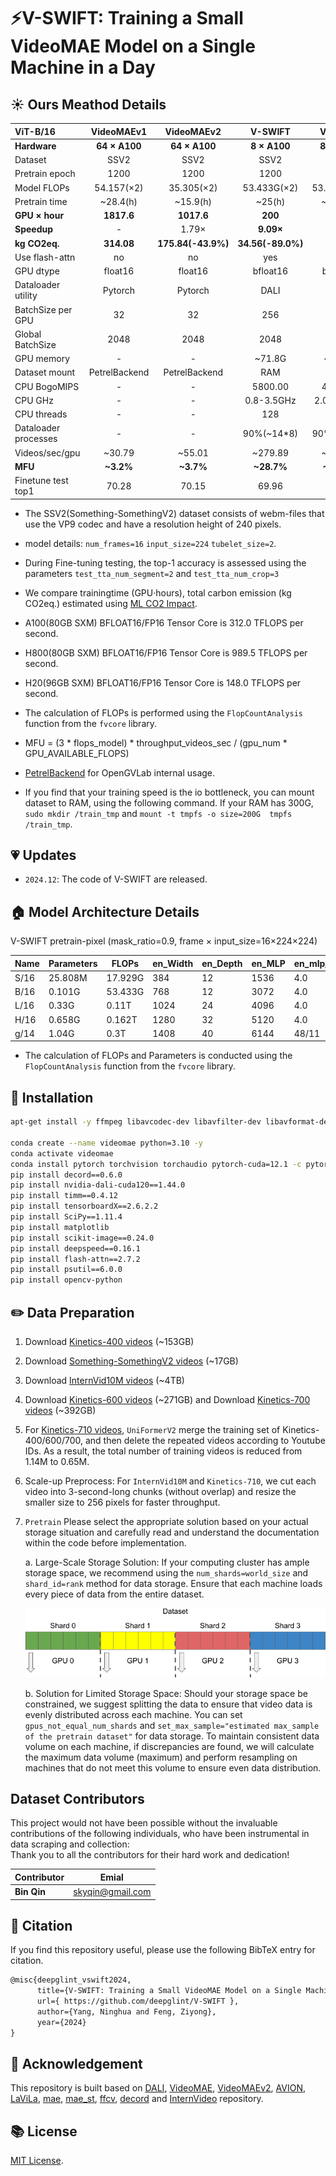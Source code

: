 # ⚡️V-SWIFT: Training a Small VideoMAE Model on a Single Machine in a Day

## ☀️ Ours Meathod Details

| ViT-B/16              | VideoMAEv1       | VideoMAEv2       |  V-SWIFT        |  V-SWIFT        |  V-SWIFT        |
| :---------            | :--------------: | :--------------: | :-------------: | :-------------: | :-------------: |
| **Hardware**          |  **64 × A100**   |  **64 × A100**   |   **8 × A100**  |   **8 × H800**  |   **8 × H20**   |
| Dataset               |      SSV2        |      SSV2        |    SSV2         |    SSV2         |    SSV2         |
| Pretrain epoch        |      1200        |      1200        |    1200         |    1200         |    1200         |
| Model FLOPs           |    54.157(×2)    |    35.305(×2)    |   53.433G(×2)   |    53.433G(×2)  |   53.433G(×2)   |
| Pretrain time         |     ~28.4(h)     |     ~15.9(h)     |    ~25(h)       |    ~12.1(h)     |   ~23.3(h)      |
| **GPU × hour**        |  **1817.6**      |  **1017.6**      |    **200**      |    **96.8**     |    **186.4**    |
|  **Speedup**          |      -           |      1.79×       |   **9.09×**     |    **18.8×**    |    **9.78×**    |
|  **kg CO2eq.**        |     **314.08**   |**175.84(-43.9%)**|**34.56(-89.0%)**|    -            |    -            |
| Use flash-attn        |      no          |      no          |    yes          |    yes          |    yes          |
| GPU dtype             |   float16        |      float16     |    bfloat16     |    bfloat16     |    bfloat16     |
| Dataloader utility    |    Pytorch       |    Pytorch       |    DALI         |    DALI         |    DALI         |
| BatchSize per GPU     |      32          |      32          |    256          |    256          |    256          |
| Global BatchSize      |    2048          |      2048        |    2048         |    2048         |    2048         |
| GPU memory            |      -           |      -           |    ~71.8G       |   ~71.8G        |   ~74.0G        |
| Dataset mount         |  PetrelBackend   | PetrelBackend    |    RAM          |    SSD          |    RAM          |
| CPU BogoMIPS          |      -           |      -           |    5800.00      |    4000.00      |    5200.30      |
| CPU GHz               |      -           |      -           |    0.8-3.5GHz   |    2.0-4.0GHz   |   1.5-2.6GHz    |
| CPU threads           |      -           |      -           |     128         |      200        |       384       |
| Dataloader processes  |      -           |      -           |   90%(~14*8)    |  90%(~20*8)     |  90%(~38*8)     |
| Videos/sec/gpu        |     ~30.79       |     ~55.01       |    ~279.89      |   ~331.84       |   ~300.6        |
| **MFU**               |     **~3.2%**    |      **~3.7%**   |    **~28.7%**   |   **~10.7%**    |   **~65.1%**    |
| Finetune test top1    |      70.28       |      70.15       |    69.96        |     -           |     -           |


* The SSV2(Something-SomethingV2) dataset consists of webm-files that use the VP9 codec and have a resolution height of 240 pixels.

* model details: `num_frames=16` `input_size=224` `tubelet_size=2`.

* During Fine-tuning testing, the top-1 accuracy is assessed using the parameters `test_tta_num_segment=2` and `test_tta_num_crop=3`

* We compare trainingtime (GPU·hours), total carbon emission (kg CO2eq.) estimated using [ML CO2 Impact](https://mlco2.github.io/impact/#compute).

* A100(80GB SXM) BFLOAT16/FP16 Tensor Core is 312.0 TFLOPS per second.

* H800(80GB SXM) BFLOAT16/FP16 Tensor Core is 989.5 TFLOPS per second.

* H20(96GB SXM) BFLOAT16/FP16 Tensor Core is 148.0 TFLOPS per second.

* The calculation of FLOPs is performed using the `FlopCountAnalysis` function from the `fvcore` library.

* MFU = (3 * flops_model) * throughput_videos_sec / (gpu_num * GPU_AVAILABLE_FLOPS)

* [PetrelBackend](https://mmengine.readthedocs.io/zh-cn/stable/api/generated/mmengine.fileio.PetrelBackend.html) for OpenGVLab internal usage.

* If you find that your training speed is the io bottleneck, you can mount dataset to RAM, using the following command. If your RAM has 300G, `sudo mkdir /train_tmp` and `mount -t tmpfs -o size=200G  tmpfs /train_tmp`.

## 💗 Updates

- `2024.12`: The code of V-SWIFT are released.

## 🏠 Model Architecture Details

V-SWIFT pretrain-pixel (mask_ratio=0.9, frame × input_size=16×224×224)

| Name | Parameters | FLOPs            | en_Width | en_Depth | en_MLP | en_mlp_ratio | en_Heads | de_Width | de_Depth | de_Heads |
|------|----------- |------------------|----------|----------|--------|--------------|----------|----------|----------|----------|
| S/16 |  25.808M   |    17.929G       | 384      | 12       | 1536   | 4.0          | 6        | 192      | 4        | 3        |
| B/16 |  0.101G    |    53.433G       | 768      | 12       | 3072   | 4.0          | 12       | 384      | 4        | 6        |
| L/16 |  0.33G     |    0.11T         | 1024     | 24       | 4096   | 4.0          | 16       | 512      | 4        | 8        |
| H/16 |  0.658G    |    0.162T        | 1280     | 32       | 5120   | 4.0          | 16       | 512      | 4        | 8        |
| g/14 |  1.04G     |    0.3T          | 1408     | 40       | 6144   | 48/11        | 16       | 512      | 4        | 8        |

* The calculation of FLOPs and Parameters is conducted using the `FlopCountAnalysis` function from the `fvcore` library.

## 🔨 Installation
 
```bash
apt-get install -y ffmpeg libavcodec-dev libavfilter-dev libavformat-dev libavutil-dev

conda create --name videomae python=3.10 -y
conda activate videomae
conda install pytorch torchvision torchaudio pytorch-cuda=12.1 -c pytorch -c nvidia
pip install decord==0.6.0
pip install nvidia-dali-cuda120==1.44.0
pip install timm==0.4.12
pip install tensorboardX==2.6.2.2
pip install SciPy==1.11.4
pip install matplotlib
pip install scikit-image==0.24.0
pip install deepspeed==0.16.1
pip install flash-attn==2.7.2
pip install psutil==6.0.0
pip install opencv-python
```

## ✏️ Data Preparation


1. Download [Kinetics-400 videos](https://github.com/cvdfoundation/kinetics-dataset) (~153GB)

2. Download [Something-SomethingV2 videos](https://www.qualcomm.com/developer/software/something-something-v-2-dataset) (~17GB)

3. Download [InternVid10M videos](https://github.com/OpenGVLab/InternVideo/tree/main/Data/InternVid) (~4TB)

4. Download [Kinetics-600 videos](https://github.com/cvdfoundation/kinetics-dataset) (~271GB) and Download [Kinetics-700 videos](https://github.com/cvdfoundation/kinetics-dataset) (~392GB)

5. For [Kinetics-710 videos](https://github.com/OpenGVLab/UniFormerV2/blob/main/DATASET.md), `UniFormerV2` merge the training set of Kinetics-400/600/700, and then delete the repeated videos according to Youtube IDs. As a result, the total number of training videos is reduced from 1.14M to 0.65M.

6. Scale-up Preprocess: For `InternVid10M` and `Kinetics-710`, we cut each video into 3-second-long chunks (without overlap) and resize the smaller size to 256 pixels for faster throughput.

7. `Pretrain` Please select the appropriate solution based on your actual storage situation and carefully read and understand the documentation within the code before implementation. 

      a. Large-Scale Storage Solution:
      If your computing cluster has ample storage space, we recommend using the `num_shards=world_size` and `shard_id=rank` method for data storage. Ensure that each machine loads every piece of data from the entire dataset.

      ![sharding](misc/sharding.png)

      b. Solution for Limited Storage Space:
      Should your storage space be constrained, we suggest splitting the data to ensure that video data is evenly distributed across each machine. You can set `gpus_not_equal_num_shards` and `set_max_sample="estimated max_sample of the pretrain dataset"` for data storage. To maintain consistent data volume on each machine, if discrepancies are found, we will calculate the maximum data volume (maximum) and perform resampling on machines that do not meet this volume to ensure even data distribution.


## Dataset Contributors
This project would not have been possible without the invaluable contributions of the following individuals, who have been instrumental in data scraping and collection:  
Thank you to all the contributors for their hard work and dedication!

| Contributor      | Emial    |
|------------------|----------|
| **Bin Qin**         | skyqin@gmail.com              |


## 🚗 Citation

If you find this repository useful, please use the following BibTeX entry for citation.

```latex
@misc{deepglint_vswift2024,
      title={V-SWIFT: Training a Small VideoMAE Model on a Single Machine in a Day}, 
      url={ https://github.com/deepglint/V-SWIFT },
      author={Yang, Ninghua and Feng, Ziyong},
      year={2024}
}
```

## 👀 Acknowledgement

This repository is built based on [DALI](https://github.com/NVIDIA/DALI), [VideoMAE](https://github.com/MCG-NJU/VideoMAE), [VideoMAEv2](https://github.com/OpenGVLab/VideoMAEv2),  [AVION](https://github.com/zhaoyue-zephyrus/AVION), [LaViLa](https://github.com/facebookresearch/LaViLa), [mae](https://github.com/facebookresearch/mae), [mae_st](https://github.com/facebookresearch/mae_st), [ffcv](https://github.com/libffcv/ffcv), [decord](https://github.com/dmlc/decord) and [InternVideo](https://github.com/OpenGVLab/InternVideo) repository.

## 📚 License
[MIT License](./LICENSE).
